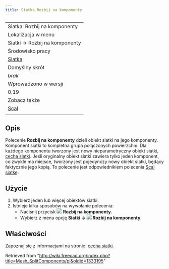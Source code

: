```yaml
---
title: Siatka Rozbij na komponenty
---
```

|  |
| --- |
| Siatka: Rozbij na komponenty |
| Lokalizacja w menu |
| Siatki → Rozbij na komponenty |
| Środowisko pracy |
| [Siatka](/Mesh_Workbench/pl "Mesh Workbench/pl") |
| Domyślny skrót |
| *brak* |
| Wprowadzono w wersji |
| 0.19 |
| Zobacz także |
| [Scal](/Mesh_Merge/pl "Mesh Merge/pl") |
|  |

## Opis

Polecenie **Rozbij na komponenty** dzieli obiekt siatki na jego komponenty. Komponent siatki to kompletna grupa połączonych powierzchni. Dla każdego komponentu tworzony jest nowy nieparametryczny obiekt siatki, [cecha siatki](/Mesh_Feature/pl "Mesh Feature/pl"). Jeśli oryginalny obiekt siatki zawiera tylko jeden komponent, co zwykle ma miejsce, tworzony jest pojedynczy nowy obiekt siatki, będący faktycznie jego kopią. To polecenie jest odpowiednikiem polecenia [Scal siatkę](/Mesh_Merge/pl "Mesh Merge/pl").

## Użycie

1. Wybierz jeden lub więcej obiektów siatki.
2. Istnieje kilka sposobów na wywołanie polecenia:
   * Naciśnij przycisk ![](/images/Mesh_SplitComponents.svg) **Rozbij na komponenty**.
   * Wybierz z menu opcję **Siatki → ![](/images/Mesh_SplitComponents.svg) Rozbij na komponenty**.

## Właściwości

Zapoznaj się z informacjami na stronie: [cecha siatki](/Mesh_Feature/pl "Mesh Feature/pl").

Retrieved from "<http://wiki.freecad.org/index.php?title=Mesh_SplitComponents/pl&oldid=1333195>"
